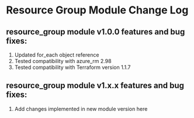 # Resource Group Module Change Log

## resource_group module v1.0.0 features and bug fixes:

1. Updated for_each object reference
2. Tested compatibility with azure_rm 2.98
3. Tested compatibility with Terraform version 1.1.7

## resource_group module v1.x.x features and bug fixes:

1. Add changes implemented in new module version here

